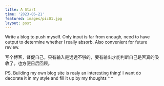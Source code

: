 ```yaml
---
title: A Start
time: '2023-05-21'
featured: images/pic01.jpg
layout: post
---
```


<p>Write a blog to push myself. Only input is far from enough, need to have output to determine whether I really absorb. Also convenient for future review.</p>
<p>写个博客，督促自己。只有输入是远远不够的，要有输出才能判断自己是否真的吸收了。也方便日后回顾。</p>

PS. Building my own blog site is realy an interesting thing! I want do decorate it in my style and fill it up by my thoughts ^ ^